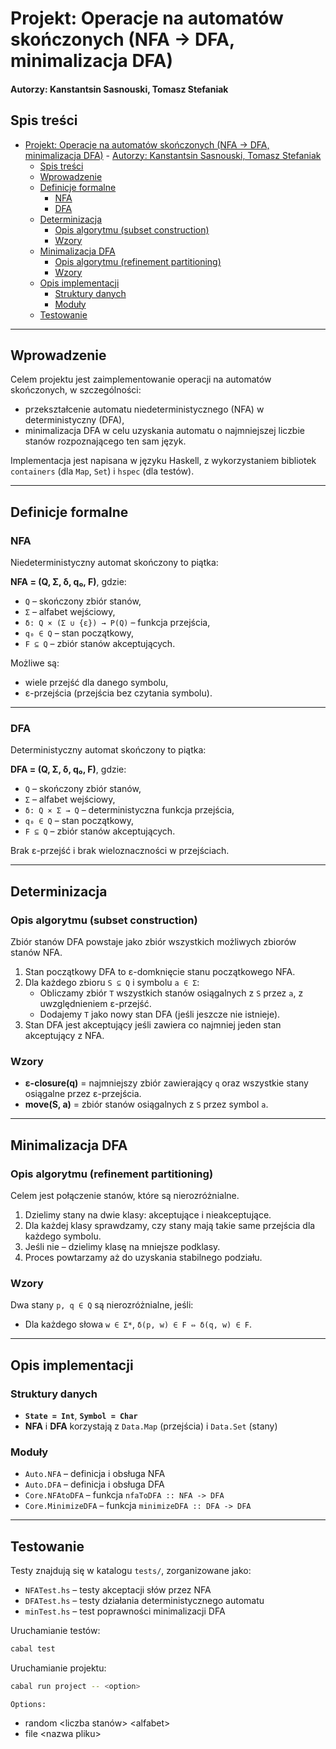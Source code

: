 # Projekt: Operacje na automatów skończonych (NFA → DFA, minimalizacja DFA)

#### Autorzy: Kanstantsin Sasnouski, Tomasz Stefaniak

## Spis treści
- [Projekt: Operacje na automatów skończonych (NFA → DFA, minimalizacja DFA)](#projekt-operacje-na-automatów-skończonych-nfa--dfa-minimalizacja-dfa)
      - [Autorzy: Kanstantsin Sasnouski, Tomasz Stefaniak](#autorzy-kanstantsin-sasnouski-tomasz-stefaniak)
  - [Spis treści](#spis-treści)
  - [Wprowadzenie](#wprowadzenie)
  - [Definicje formalne](#definicje-formalne)
    - [NFA](#nfa)
    - [DFA](#dfa)
  - [Determinizacja](#determinizacja)
    - [Opis algorytmu (subset construction)](#opis-algorytmu-subset-construction)
    - [Wzory](#wzory)
  - [Minimalizacja DFA](#minimalizacja-dfa)
    - [Opis algorytmu (refinement partitioning)](#opis-algorytmu-refinement-partitioning)
    - [Wzory](#wzory-1)
  - [Opis implementacji](#opis-implementacji)
    - [Struktury danych](#struktury-danych)
    - [Moduły](#moduły)
  - [Testowanie](#testowanie)

---

## Wprowadzenie

Celem projektu jest zaimplementowanie operacji na automatów skończonych, w szczególności:
- przekształcenie automatu niedeterministycznego (NFA) w deterministyczny (DFA),
- minimalizacja DFA w celu uzyskania automatu o najmniejszej liczbie stanów rozpoznającego ten sam język.

Implementacja jest napisana w języku Haskell, z wykorzystaniem bibliotek `containers` (dla `Map`, `Set`) i `hspec` (dla testów).

---

## Definicje formalne

### NFA

Niedeterministyczny automat skończony to piątka:

**NFA = (Q, Σ, δ, q₀, F)**, gdzie:
- `Q` – skończony zbiór stanów,
- `Σ` – alfabet wejściowy,
- `δ: Q × (Σ ∪ {ε}) → P(Q)` – funkcja przejścia,
- `q₀ ∈ Q` – stan początkowy,
- `F ⊆ Q` – zbiór stanów akceptujących.

Możliwe są:
- wiele przejść dla danego symbolu,
- ε-przejścia (przejścia bez czytania symbolu).

---

### DFA

Deterministyczny automat skończony to piątka:

**DFA = (Q, Σ, δ, q₀, F)**, gdzie:
- `Q` – skończony zbiór stanów,
- `Σ` – alfabet wejściowy,
- `δ: Q × Σ → Q` – deterministyczna funkcja przejścia,
- `q₀ ∈ Q` – stan początkowy,
- `F ⊆ Q` – zbiór stanów akceptujących.

Brak ε-przejść i brak wieloznaczności w przejściach.

---

## Determinizacja

### Opis algorytmu (subset construction)

Zbiór stanów DFA powstaje jako zbiór wszystkich możliwych zbiorów stanów NFA.

1. Stan początkowy DFA to ε-domknięcie stanu początkowego NFA.
2. Dla każdego zbioru `S ⊆ Q` i symbolu `a ∈ Σ`:
   - Obliczamy zbiór `T` wszystkich stanów osiągalnych z `S` przez `a`, z uwzględnieniem ε-przejść.
   - Dodajemy `T` jako nowy stan DFA (jeśli jeszcze nie istnieje).
3. Stan DFA jest akceptujący jeśli zawiera co najmniej jeden stan akceptujący z NFA.

### Wzory

- **ε-closure(q)** = najmniejszy zbiór zawierający `q` oraz wszystkie stany osiągalne przez ε-przejścia.
- **move(S, a)** = zbiór stanów osiągalnych z `S` przez symbol `a`.

---

## Minimalizacja DFA

### Opis algorytmu (refinement partitioning)

Celem jest połączenie stanów, które są nierozróżnialne.

1. Dzielimy stany na dwie klasy: akceptujące i nieakceptujące.
2. Dla każdej klasy sprawdzamy, czy stany mają takie same przejścia dla każdego symbolu.
3. Jeśli nie – dzielimy klasę na mniejsze podklasy.
4. Proces powtarzamy aż do uzyskania stabilnego podziału.

### Wzory

Dwa stany `p, q ∈ Q` są nierozróżnialne, jeśli:
- Dla każdego słowa `w ∈ Σ*`, `δ(p, w) ∈ F ⇔ δ(q, w) ∈ F`.

---

## Opis implementacji

### Struktury danych

- **`State = Int`**, **`Symbol = Char`**
- **NFA** i **DFA** korzystają z `Data.Map` (przejścia) i `Data.Set` (stany)

### Moduły

- `Auto.NFA` – definicja i obsługa NFA
- `Auto.DFA` – definicja i obsługa DFA
- `Core.NFAtoDFA` – funkcja `nfaToDFA :: NFA -> DFA`
- `Core.MinimizeDFA` – funkcja `minimizeDFA :: DFA -> DFA`

---

## Testowanie

Testy znajdują się w katalogu `tests/`, zorganizowane jako:

- `NFATest.hs` – testy akceptacji słów przez NFA
- `DFATest.hs` – testy działania deterministycznego automatu
- `minTest.hs` – test poprawności minimalizacji DFA

Uruchamianie testów:

```bash
cabal test
```

Uruchamianie projektu:

```bash
cabal run project -- <option>
```
`Options:` 
- random \<liczba stanów> \<alfabet>
- file \<nazwa pliku>